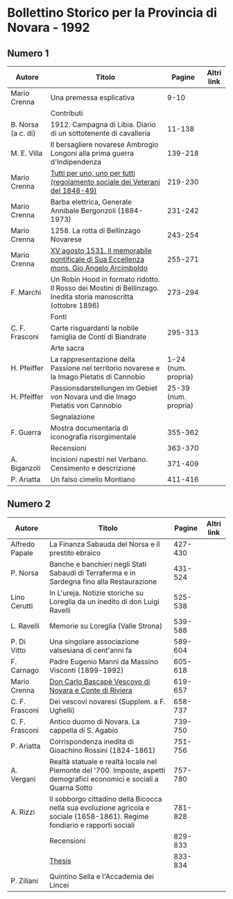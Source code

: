 # Bollettino Storico per la Provincia di Novara - 1992

## Numero 1

| Autore             | Titolo                                                                                                                                       | Pagine               | Altri link |
|--------------------|----------------------------------------------------------------------------------------------------------------------------------------------|----------------------|------------|
| Mario Crenna       | Una premessa esplicativa                                                                                                                     | 9-10                 |            |
|                    | Contributi                                                                                                                                   |                      |            |
| B. Norsa (a c. di) | 1912. Campagna di Libia. Diario di un sottotenente di cavalleria                                                                             | 11-138               |            |
| M. E. Villa        | Il bersagliere novarese Ambrogio Longoni alla prima guerra d'Indipendenza                                                                    | 139-218              |            |
| Mario Crenna       | [Tutti per uno, uno per tutti (regolamento sociale dei Veterani del 1848-49)](https://en.calameo.com/read/004733128dc3966297fa3)             | 219-230              |            |
| Mario Crenna       | Barba elettrica, Generale Annibale Bergonzoli (1884-1973)                                                                                    | 231-242              |            |
| Mario Crenna       | 1258. La rotta di Bellinzago Novarese                                                                                                        | 243-254              |            |
| Mario Crenna       | [XV agosto 1531. Il memorabile pontificale di Sua Eccellenza mons. Gio Angelo Arcimboldo](https://en.calameo.com/read/004733128a0e61db7ad36) | 255-271              |            |
| F. Marchi          | Un Robin Hood in formato ridotto. Il Rosso dei Mostini di Bellinzago. Inedita storia manoscritta (ottobre 1896)                              | 273-294              |            |
|                    | Fonti                                                                                                                                        |                      |            |
| C. F. Frasconi     | Carte risguardanti la nobile famiglia de Conti di Biandrate                                                                                  | 295-313              |            |
|                    | Arte sacra                                                                                                                                   |                      |            |
| H. Pfeiffer        | La rappresentazione della Passione nel territorio novarese e la Imago Pietatis di Cannobio                                                   | 1-24 (num. propria)  |            |
| H. Pfeiffer        | Passionsdarstellungen im Gebiet von Novara und die Imago Pietatis von Cannobio                                                               | 25-39 (num. propria) |            |
|                    | Segnalazione                                                                                                                                 |                      |            |
| F. Guerra          | Mostra documentaria di iconografia risorgimentale                                                                                            | 355-362              |            |
|                    | Recensioni                                                                                                                                   | 363-370              |            |
| A. Biganzoli       | Incisioni rupestri nel Verbano. Censimento e descrizione                                                                                     | 371-409              |            |
| P. Ariatta         | Un falso cimelio Montiano                                                                                                                    | 411-416              |            |

## Numero 2

| Autore         | Titolo                                                                                                                       | Pagine  | Altri link |
|----------------|------------------------------------------------------------------------------------------------------------------------------|---------|------------|
| Alfredo Papale | La Finanza Sabauda del Norsa e il prestito ebraico                                                                           | 427-430 |            |
| P. Norsa       | Banche e banchieri negli Stati Sabaudi di Terraferma e in Sardegna fino alla Restaurazione                                   | 431-524 |            |
| Lino Cerutti   | In L'ureja. Notizie storiche su Loreglia da un inedito di don Luigi Ravelli                                                  | 525-538 |            |
| L. Ravelli     | Memorie su Loreglia (Valle Strona)                                                                                           | 539-588 |            |
| P. Di Vitto    | Una singolare associazione valsesiana di cent'anni fa                                                                        | 589-604 |            |
| F. Carnago     | Padre Eugenio Manni da Massino Visconti (1899-1992)                                                                          | 605-618 |            |
| Mario Crenna   | [Don Carlo Bascapè Vescovo di Novara e Conte di Riviera](https://en.calameo.com/read/004733128fd67113271d5)                  | 619-657 |            |
| C. F. Frasconi | Dei vescovi novaresi (Supplem. a F. Ughelli)                                                                                 | 658-737 |            |
| C. F. Frasconi | Antico duomo di Novara. La cappella di S. Agabio                                                                             | 739-750 |            |
| P. Ariatta     | Corrispondenza inedita di Gioachino Rossini (1824-1861)                                                                      | 751-756 |            |
| A. Vergani     | Realtà statuale e realtà locale nel Piemonte del '700. Imposte, aspetti demografici economici e sociali a Quarna Sotto       | 757-780 |            |
| A. Rizzi       | Il sobborgo cittadino della Bicocca nella sua evoluzione agricola e sociale (1658-1861). Regime fondiario e rapporti sociali | 781-828 |            |
|                | Recensioni                                                                                                                   | 829-833 |            |
|                | [Thesis](http://www.ssno.it/BSPNo/bspn_thesis.html#1992)                                                                     | 833-834 |            |
| P. Ziliani     | Quintino Sella e l'Accademia dei Lincei                                                                                      |         |            |
